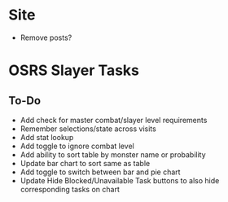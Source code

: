 # Site
- Remove posts?

# OSRS Slayer Tasks

## To-Do
- Add check for master combat/slayer level requirements
- Remember selections/state across visits
- Add stat lookup
- Add toggle to ignore combat level
- Add ability to sort table by monster name or probability
- Update bar chart to sort same as table
- Add toggle to switch between bar and pie chart
- Update Hide Blocked/Unavailable Task buttons to also hide corresponding tasks on chart